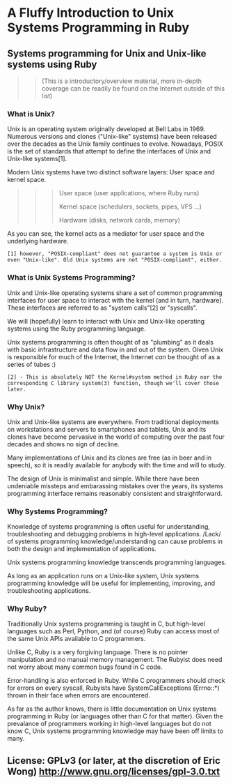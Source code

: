 # A Fluffy Introduction to Unix Systems Programming in Ruby

## Systems programming for Unix and Unix-like systems using Ruby
>>(This is a introductory/overview material, more in-depth coverage can be
>>readily be found on the Internet outside of this list)

### What is Unix?
Unix is an operating system originally developed at Bell Labs in 1969. Numerous versions and clones ("Unix-like" systems) have been released over the decades as the Unix family continues to evolve.  Nowadays, POSIX is the set of standards that attempt to define the interfaces of Unix and Unix-like systems[1].

Modern Unix systems have two distinct software layers: User space and kernel space.

>>>User space (user applications, where Ruby runs)
>>>
>>>Kernel space (schedulers, sockets, pipes, VFS ...)
>>>
>>>Hardware (disks, network cards, memory)

As you can see, the kernel acts as a mediator for user space and the underlying hardware.

    [1] however, "POSIX-compliant" does not guarantee a system is Unix or even "Unix-like". Old Unix systems are not "POSIX-compliant", either.

### What is Unix Systems Programming?
Unix and Unix-like operating systems share a set of common programming interfaces for user space to interact with the kernel (and in turn, hardware).  These interfaces are referred to as "system calls"[2] or "syscalls".

We will (hopefully) learn to interact with Unix and Unix-like operating systems using the Ruby programming language.

Unix systems programming is often thought of as "plumbing" as it deals with basic infrastructure and data flow in and out of the system.  Given Unix is responsible for much of the Internet, the Internet _can_ be thought of as a series of tubes :)

    [2] - This is absolutely NOT the Kernel#system method in Ruby nor the corresponding C library system(3) function, though we'll cover those later.

### Why Unix?
Unix and Unix-like systems are everywhere.  From traditional deployments on workstations and servers to smartphones and tablets, Unix and its clones have become pervasive in the world of computing over the past four decades and shows no sign of decline.

Many implementations of Unix and its clones are free (as in beer and in speech), so it is readily available for anybody with the time and will to study.

The design of Unix is minimalist and simple.  While there have been undeniable missteps and embarassing mistakes over the years, its systems programming interface remains reasonably consistent and straightforward.

### Why Systems Programming?
Knowledge of systems programming is often useful for understanding, troubleshooting and debugging problems in high-level applications. /Lack/ of systems programming knowledge/understanding can cause problems in both the design and implementation of applications.

Unix systems programming knowledge transcends programming languages.

As long as an application runs on a Unix-like system, Unix systems programming knowledge will be useful for implementing, improving, and troubleshooting applications.

### Why Ruby?
Traditionally Unix systems programming is taught in C, but high-level languages such as Perl, Python, and (of course) Ruby can access most of the same Unix APIs available to C programmers.

Unlike C, Ruby is a very forgiving language.  There is no pointer manipulation and no manual memory management.  The Rubyist does need not worry about many common bugs found in C code.

Error-handling is also enforced in Ruby.  While C programmers should check for errors on every syscall, Rubyists have SystemCallExceptions (Errno::\*) thrown in their face when errors are encountered.

As far as the author knows, there is little documentation on Unix systems programming in Ruby (or languages other than C for that matter).  Given the prevalance of programmers working in high-level languages but do not know C, Unix systems programming knowledge may have been off limits to many.

## License: GPLv3 (or later, at the discretion of Eric Wong) http://www.gnu.org/licenses/gpl-3.0.txt
